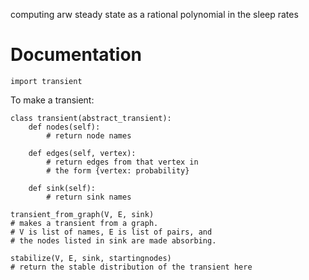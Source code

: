 computing arw steady state as a rational polynomial in the sleep rates

# Documentation

`import transient`

To make a transient:

```
class transient(abstract_transient):
    def nodes(self):
        # return node names
    
    def edges(self, vertex):
        # return edges from that vertex in
        # the form {vertex: probability}

    def sink(self):
        # return sink names

transient_from_graph(V, E, sink)
# makes a transient from a graph.
# V is list of names, E is list of pairs, and
# the nodes listed in sink are made absorbing.

stabilize(V, E, sink, startingnodes)
# return the stable distribution of the transient here
```
